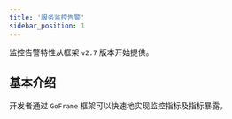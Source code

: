 ```yaml
---
title: '服务监控告警'
sidebar_position: 1
---
```


监控告警特性从框架 `v2.7` 版本开始提供。

## 基本介绍

开发者通过 `GoFrame` 框架可以快速地实现监控指标及指标暴露。

    